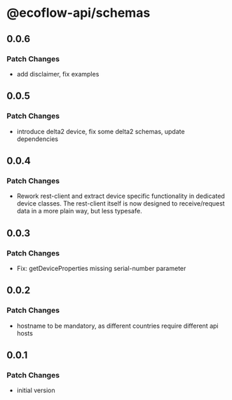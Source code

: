 # @ecoflow-api/schemas

## 0.0.6

### Patch Changes

- add disclaimer, fix examples

## 0.0.5

### Patch Changes

- introduce delta2 device, fix some delta2 schemas, update dependencies

## 0.0.4

### Patch Changes

- Rework rest-client and extract device specific functionality in dedicated device classes. The rest-client itself is now designed to receive/request data in a more plain way, but less typesafe.

## 0.0.3

### Patch Changes

- Fix: getDeviceProperties missing serial-number parameter

## 0.0.2

### Patch Changes

- hostname to be mandatory, as different countries require different api hosts

## 0.0.1

### Patch Changes

- initial version
